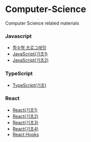 # Computer-Science
Computer Science related materials


### Javascript
- [함수형 프로그래밍](https://github.com/yonghun16/Study/tree/main/FrontEnd/Fast_campus/javascript_master/00.%ED%95%A8%EC%88%98%ED%98%95_%ED%94%84%EB%A1%9C%EA%B7%B8%EB%9E%98%EB%B0%8D)
- [JavaScript(기초1)](https://github.com/yonghun16/Study/tree/main/FrontEnd/Super_coding/javascript)
- [JavaScript(기초2)](https://github.com/yonghun16/Study/tree/main/FrontEnd/Fast_campus/javascript_master)

### TypeScript
- [TypeScript(기초)](https://github.com/yonghun16/Study/tree/main/FrontEnd/Nomad_coders/typescript(blockchain))

### React
- [React(기초1)](https://github.com/yonghun16/Computer-Science/tree/main/React)
- [React(기초2)](https://github.com/yonghun16/Study/tree/main/FrontEnd/Nomad_coders/react/docs)
- [React(기초3)](https://github.com/yonghun16/Study/tree/main/FrontEnd/Super_coding/react/documents)
- [React(기초4)](https://github.com/yonghun16/Study/tree/main/FrontEnd/Nomad_coders/react_master/docs)
- [React Hooks](https://github.com/yonghun16/Study/tree/main/FrontEnd/Nomad_coders/react-hooks/docs)



